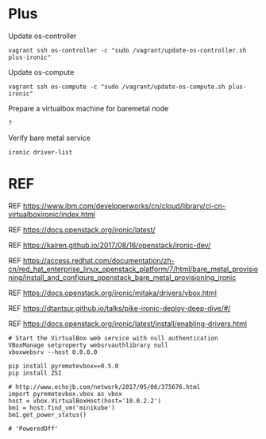 # Plus

Update os-controller

```
vagrant ssh os-controller -c "sudo /vagrant/update-os-controller.sh plus-ironic"
```

Update os-compute

```
vagrant ssh os-compute -c "sudo /vagrant/update-os-compute.sh plus-ironic"
```

Prepare a virtualbox machine for baremetal node

```
?
```

Verify bare metal service

```
ironic driver-list
```

# REF

REF https://www.ibm.com/developerworks/cn/cloud/library/cl-cn-virtualboxironic/index.html

REF https://docs.openstack.org/ironic/latest/

REF https://kairen.github.io/2017/08/16/openstack/ironic-dev/

REF https://access.redhat.com/documentation/zh-cn/red_hat_enterprise_linux_openstack_platform/7/html/bare_metal_provisioning/install_and_configure_openstack_bare_metal_provisioning_ironic

REF https://docs.openstack.org/ironic/mitaka/drivers/vbox.html

REF https://dtantsur.github.io/talks/pike-ironic-deploy-deep-dive/#/

REF https://docs.openstack.org/ironic/latest/install/enabling-drivers.html

```
# Start the VirtualBox web service with null authentication
VBoxManage setproperty websrvauthlibrary null
vboxwebsrv --host 0.0.0.0
```

```
pip install pyremotevbox==0.5.0
pip install ZSI
```

```
# http://www.echojb.com/network/2017/05/06/375676.html
import pyremotevbox.vbox as vbox
host = vbox.VirtualBoxHost(host='10.0.2.2')
bm1 = host.find_vm('minikube')
bm1.get_power_status()

# 'PoweredOff'
```

